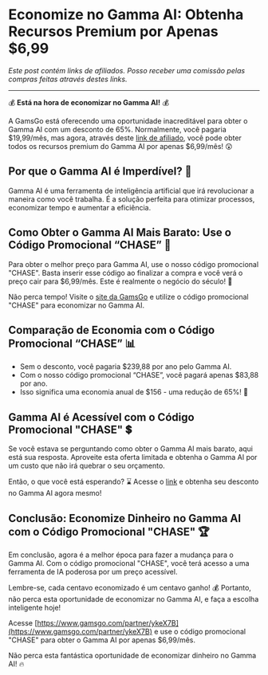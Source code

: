 # Economize no Gamma AI: Obtenha Recursos Premium por Apenas $6,99

*Este post contém links de afiliados. Posso receber uma comissão pelas compras feitas através destes links.*

****
:moneybag: **Está na hora de economizar no Gamma AI!** :moneybag: 

A GamsGo está oferecendo uma oportunidade inacreditável para obter o Gamma AI com um desconto de 65%. Normalmente, você pagaria $19,99/mês, mas agora, através deste [link de afiliado](https://www.gamsgo.com/partner/ykeX7B), você pode obter todos os recursos premium do Gamma AI por apenas $6,99/mês! :astonished:

## Por que o Gamma AI é Imperdível?  :rocket:

Gamma AI é uma ferramenta de inteligência artificial que irá revolucionar a maneira como você trabalha. É a solução perfeita para otimizar processos, economizar tempo e aumentar a eficiência. 

## Como Obter o Gamma AI Mais Barato: Use o Código Promocional “CHASE” :key:

Para obter o melhor preço para Gamma AI, use o nosso código promocional "CHASE". Basta inserir esse código ao finalizar a compra e você verá o preço cair para $6,99/mês. Este é realmente o negócio do século! :tada:

Não perca tempo! Visite o [site da GamsGo](https://www.gamsgo.com/partner/ykeX7B) e utilize o código promocional "CHASE" para economizar no Gamma AI. 

## Comparação de Economia com o Código Promocional “CHASE” :bar_chart:

- Sem o desconto, você pagaria $239,88 por ano pelo Gamma AI.
- Com o nosso código promocional “CHASE”, você pagará apenas $83,88 por ano.
- Isso significa uma economia anual de $156 - uma redução de 65%! :money_with_wings:

## Gamma AI é Acessível com o Código Promocional "CHASE" :heavy_dollar_sign: 

Se você estava se perguntando como obter o Gamma AI mais barato, aqui está sua resposta. Aproveite esta oferta limitada e obtenha o Gamma AI por um custo que não irá quebrar o seu orçamento. 

Então, o que você está esperando? :hourglass: Acesse o [link](https://www.gamsgo.com/partner/ykeX7B) e obtenha seu desconto no Gamma AI agora mesmo! 

## Conclusão: Economize Dinheiro no Gamma AI com o Código Promocional "CHASE" :trophy:

Em conclusão, agora é a melhor época para fazer a mudança para o Gamma AI. Com o código promocional "CHASE", você terá acesso a uma ferramenta de IA poderosa por um preço acessível. 

Lembre-se, cada centavo economizado é um centavo ganho! :moneybag: Portanto, não perca esta oportunidade de economizar no Gamma AI, e faça a escolha inteligente hoje! 

Acesse [https://www.gamsgo.com/partner/ykeX7B](https://www.gamsgo.com/partner/ykeX7B) e use o código promocional "CHASE" para obter o Gamma AI por apenas $6,99/mês. 

Não perca esta fantástica oportunidade de economizar dinheiro no Gamma AI! :fire: